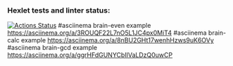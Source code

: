 ### Hexlet tests and linter status:
[![Actions Status](https://github.com/violetomo/python-project-49/workflows/hexlet-check/badge.svg)](https://github.com/violetomo/python-project-49/actions)
#asciinema brain-even example
https://asciinema.org/a/3ROUQF22L7nO5L1JC4px0MiT4
#asciinema brain-calc example
https://asciinema.org/a/8nBU2GHt17wenhHzws9uK6OVy
#asciinema brain-gcd example
https://asciinema.org/a/ggrHFdGUNYCbIIVaLDzQ0uwCP

